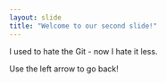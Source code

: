 ```yaml
---
layout: slide
title: "Welcome to our second slide!"
---
```


I used to hate the Git - now I hate it less.

Use the left arrow to go back!
